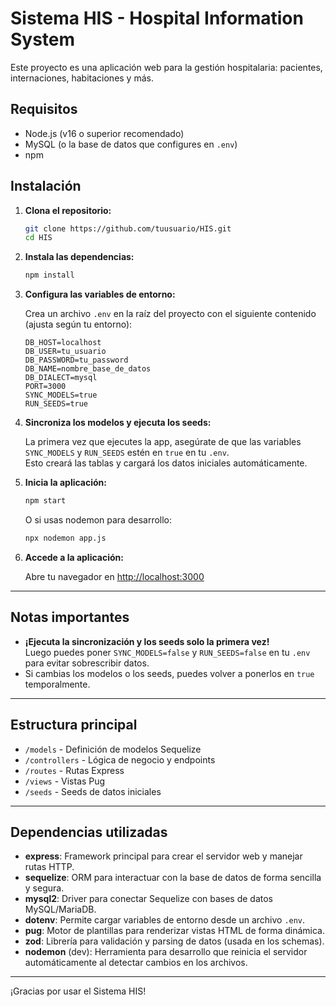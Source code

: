 # Sistema HIS - Hospital Information System

Este proyecto es una aplicación web para la gestión hospitalaria: pacientes, internaciones, habitaciones y más.

## Requisitos

- Node.js (v16 o superior recomendado)
- MySQL (o la base de datos que configures en `.env`)
- npm

## Instalación

1. **Clona el repositorio:**

   ```bash
   git clone https://github.com/tuusuario/HIS.git
   cd HIS
   ```

2. **Instala las dependencias:**

   ```bash
   npm install
   ```

3. **Configura las variables de entorno:**

   Crea un archivo `.env` en la raíz del proyecto con el siguiente contenido (ajusta según tu entorno):

   ```
   DB_HOST=localhost
   DB_USER=tu_usuario
   DB_PASSWORD=tu_password
   DB_NAME=nombre_base_de_datos
   DB_DIALECT=mysql
   PORT=3000
   SYNC_MODELS=true
   RUN_SEEDS=true
   ```

4. **Sincroniza los modelos y ejecuta los seeds:**

   La primera vez que ejecutes la app, asegúrate de que las variables `SYNC_MODELS` y `RUN_SEEDS` estén en `true` en tu `.env`.  
   Esto creará las tablas y cargará los datos iniciales automáticamente.

5. **Inicia la aplicación:**

   ```bash
   npm start
   ```

   O si usas nodemon para desarrollo:

   ```bash
   npx nodemon app.js
   ```

6. **Accede a la aplicación:**

   Abre tu navegador en [http://localhost:3000](http://localhost:3000)

---

## Notas importantes

- **¡Ejecuta la sincronización y los seeds solo la primera vez!**  
  Luego puedes poner `SYNC_MODELS=false` y `RUN_SEEDS=false` en tu `.env` para evitar sobrescribir datos.
- Si cambias los modelos o los seeds, puedes volver a ponerlos en `true` temporalmente.

---

## Estructura principal

- `/models` - Definición de modelos Sequelize
- `/controllers` - Lógica de negocio y endpoints
- `/routes` - Rutas Express
- `/views` - Vistas Pug
- `/seeds` - Seeds de datos iniciales

---

## Dependencias utilizadas

- **express**: Framework principal para crear el servidor web y manejar rutas HTTP.
- **sequelize**: ORM para interactuar con la base de datos de forma sencilla y segura.
- **mysql2**: Driver para conectar Sequelize con bases de datos MySQL/MariaDB.
- **dotenv**: Permite cargar variables de entorno desde un archivo `.env`.
- **pug**: Motor de plantillas para renderizar vistas HTML de forma dinámica.
- **zod**: Librería para validación y parsing de datos (usada en los schemas).
- **nodemon** (dev): Herramienta para desarrollo que reinicia el servidor automáticamente al detectar cambios en los archivos.

---

¡Gracias por usar el Sistema HIS!
